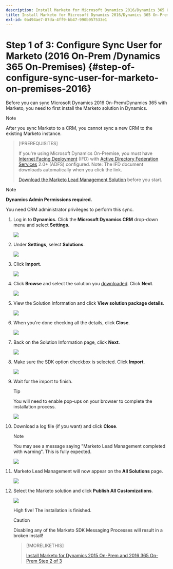 ```yaml
---
description: Install Marketo for Microsoft Dynamics 2016/Dynamics 365 On-Premises 1 of 3 - Marketo Docs - Product Documentation
title: Install Marketo for Microsoft Dynamics 2016/Dynamics 365 On-Premises Step 1 of 3
exl-id: 0a494ae7-87da-4ff9-bb47-990b957533e1
---
```

# Step 1 of 3: Configure Sync User for Marketo (2016 On-Prem /Dynamics 365 On-Premises) {#step-of-configure-sync-user-for-marketo-on-premises-2016}

Before you can sync Microsoft Dynamics 2016 On-Prem/Dynamics 365 with Marketo, you need to first install the Marketo solution in Dynamics.

>[!NOTE]
>
>After you sync Marketo to a CRM, you cannot sync a new CRM to the existing Marketo instance.

>[!PREREQUISITES]
>
>If you're using Microsoft Dynamics On-Premise, you must have [Internet Facing Deployment](https://www.microsoft.com/en-us/download/confirmation.aspx?id=41701) (IFD) with [Active Directory Federation Services](https://msdn.microsoft.com/en-us/library/bb897402.aspx) 2.0+ (ADFS) configured. Note: The IFD document downloads automatically when you click the link.
>
>[Download the Marketo Lead Management Solution](/help/marketo/product-docs/crm-sync/microsoft-dynamics-sync/sync-setup/download-the-marketo-lead-management-solution.md) before you start.

>[!NOTE]
>
>**Dynamics Admin Permissions required.**
>
>You need CRM administrator privileges to perform this sync.

1. Log in to **Dynamics.** Click the **Microsoft Dynamics CRM** drop-down menu and select **Settings**.

   ![](assets/image2015-3-19-8-33-29.png)

1. Under **Settings**, select **Solutions**.

   ![](assets/image2015-3-19-8-33-3.png)

1. Click **Import**.

   ![](assets/image2015-3-19-8-34-8.png)

1. Click **Browse** and select the solution you [downloaded](/help/marketo/product-docs/crm-sync/microsoft-dynamics-sync/sync-setup/download-the-marketo-lead-management-solution.md). Click **Next**.

   ![](assets/image2015-3-19-9-20-56.png)

1. View the Solution Information and click **View solution package details**.

   ![](assets/image2015-11-18-11-12-8.png)

1. When you're done checking all the details, click **Close**.

   ![](assets/step6.png)

1. Back on the Solution Information page, click **Next**.

   ![](assets/image2015-3-19-9-21-50.png)

1. Make sure the SDK option checkbox is selected. Click **Import**.

   ![](assets/image2015-3-19-9-19-12.png)

1. Wait for the import to finish.

   >[!TIP]
   >
   >You will need to enable pop-ups on your browser to complete the installation process.

   ![](assets/image2015-3-11-11-34-9.png)

1. Download a log file (if you want) and click **Close**.

   >[!NOTE]
   >
   >You may see a message saying "Marketo Lead Management completed with warning". This is fully expected.

   ![](assets/image2015-3-13-9-54-39.png)

1. Marketo Lead Management will now appear on the **All Solutions** page.

   ![](assets/image2015-3-19-8-40-38.png)

1. Select the Marketo solution and click **Publish All Customizations**.

   ![](assets/image2015-3-19-8-41-21.png)

   High five! The installation is finished.

   >[!CAUTION]
   >
   >Disabling any of the Marketo SDK Messaging Processes will result in a broken install!

   >[!MORELIKETHIS]
   >
   >[Install Marketo for Dynamics 2015 On-Prem and 2016 365 On-Prem Step 2 of 3](/help/marketo/product-docs/crm-sync/microsoft-dynamics-sync/sync-setup/microsoft-dynamics-2016-dynamics-365-on-premises/step-2-of-3-set-up.md)
